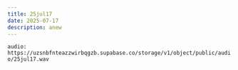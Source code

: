 ```yaml
---
title: 25jul17
date: 2025-07-17
description: anew
---
```


`audio: https://uzsnbfnteazzwirbqgzb.supabase.co/storage/v1/object/public/audio/25jul17.wav`